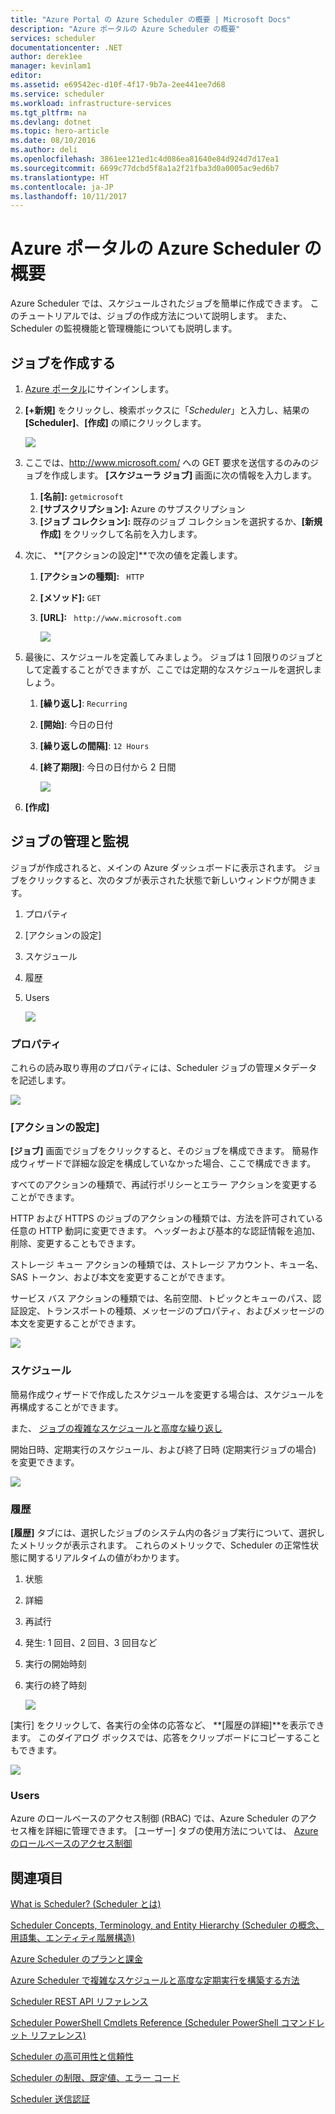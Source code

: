 ```yaml
---
title: "Azure Portal の Azure Scheduler の概要 | Microsoft Docs"
description: "Azure ポータルの Azure Scheduler の概要"
services: scheduler
documentationcenter: .NET
author: derek1ee
manager: kevinlam1
editor: 
ms.assetid: e69542ec-d10f-4f17-9b7a-2ee441ee7d68
ms.service: scheduler
ms.workload: infrastructure-services
ms.tgt_pltfrm: na
ms.devlang: dotnet
ms.topic: hero-article
ms.date: 08/10/2016
ms.author: deli
ms.openlocfilehash: 3861ee121ed1c4d086ea81640e84d924d7d17ea1
ms.sourcegitcommit: 6699c77dcbd5f8a1a2f21fba3d0a0005ac9ed6b7
ms.translationtype: HT
ms.contentlocale: ja-JP
ms.lasthandoff: 10/11/2017
---
```

# <a name="get-started-with-azure-scheduler-in-azure-portal"></a>Azure ポータルの Azure Scheduler の概要
Azure Scheduler では、スケジュールされたジョブを簡単に作成できます。 このチュートリアルでは、ジョブの作成方法について説明します。 また、Scheduler の監視機能と管理機能についても説明します。

## <a name="create-a-job"></a>ジョブを作成する
1. [Azure ポータル](https://portal.azure.com/)にサインインします。  
2. **[+新規]** をクリックし、検索ボックスに「*Scheduler*」と入力し、結果の **[Scheduler]**、**[作成]** の順にクリックします。
   
    ![][marketplace-create]
3. ここでは、http://www.microsoft.com/ への GET 要求を送信するのみのジョブを作成します。 **[スケジューラ ジョブ]** 画面に次の情報を入力します。
   
   1. **[名前]:** `getmicrosoft`  
   2. **[サブスクリプション]:** Azure のサブスクリプション   
   3. **[ジョブ コレクション]:** 既存のジョブ コレクションを選択するか、**[新規作成]** をクリックして名前を入力します。
4. 次に、 **[アクションの設定]**で次の値を定義します。
   
   1. **[アクションの種類]:** ` HTTP`  
   2. **[メソッド]:** `GET`  
   3. **[URL]:** ` http://www.microsoft.com`  
      
      ![][action-settings]
5. 最後に、スケジュールを定義してみましょう。 ジョブは 1 回限りのジョブとして定義することができますが、ここでは定期的なスケジュールを選択しましょう。
   
   1. **[繰り返し]**: `Recurring`
   2. **[開始]**: 今日の日付
   3. **[繰り返しの間隔]**: `12 Hours`
   4. **[終了期限]**: 今日の日付から 2 日間  
      
      ![][recurrence-schedule]
6. **[作成]**

## <a name="manage-and-monitor-jobs"></a>ジョブの管理と監視
ジョブが作成されると、メインの Azure ダッシュボードに表示されます。 ジョブをクリックすると、次のタブが表示された状態で新しいウィンドウが開きます。

1. プロパティ  
2. [アクションの設定]  
3. スケジュール  
4. 履歴
5. Users
   
   ![][job-overview]

### <a name="properties"></a>プロパティ
これらの読み取り専用のプロパティには、Scheduler ジョブの管理メタデータを記述します。

   ![][job-properties]

### <a name="action-settings"></a>[アクションの設定]
**[ジョブ]** 画面でジョブをクリックすると、そのジョブを構成できます。 簡易作成ウィザードで詳細な設定を構成していなかった場合、ここで構成できます。

すべてのアクションの種類で、再試行ポリシーとエラー アクションを変更することができます。

HTTP および HTTPS のジョブのアクションの種類では、方法を許可されている任意の HTTP 動詞に変更できます。 ヘッダーおよび基本的な認証情報を追加、削除、変更することもできます。

ストレージ キュー アクションの種類では、ストレージ アカウント、キュー名、SAS トークン、および本文を変更することができます。

サービス バス アクションの種類では、名前空間、トピックとキューのパス、認証設定、トランスポートの種類、メッセージのプロパティ、およびメッセージの本文を変更することができます。

   ![][job-action-settings]

### <a name="schedule"></a>スケジュール
簡易作成ウィザードで作成したスケジュールを変更する場合は、スケジュールを再構成することができます。

また、 [ジョブの複雑なスケジュールと高度な繰り返し](scheduler-advanced-complexity.md)

開始日時、定期実行のスケジュール、および終了日時 (定期実行ジョブの場合) を変更できます。

   ![][job-schedule]

### <a name="history"></a>履歴
**[履歴]** タブには、選択したジョブのシステム内の各ジョブ実行について、選択したメトリックが表示されます。 これらのメトリックで、Scheduler の正常性状態に関するリアルタイムの値がわかります。

1. 状態  
2. 詳細  
3. 再試行
4. 発生: 1 回目、2 回目、3 回目など
5. 実行の開始時刻  
6. 実行の終了時刻
   
   ![][job-history]

[実行] をクリックして、各実行の全体の応答など、 **[履歴の詳細]**を表示できます。 このダイアログ ボックスでは、応答をクリップボードにコピーすることもできます。

   ![][job-history-details]

### <a name="users"></a>Users
Azure のロールベースのアクセス制御 (RBAC) では、Azure Scheduler のアクセス権を詳細に管理できます。 [ユーザー] タブの使用方法については、 [Azure のロールベースのアクセス制御](../active-directory/role-based-access-control-configure.md)

## <a name="see-also"></a>関連項目
 [What is Scheduler? (Scheduler とは)](scheduler-intro.md)

 [Scheduler Concepts, Terminology, and Entity Hierarchy (Scheduler の概念、用語集、エンティティ階層構造)](scheduler-concepts-terms.md)

 [Azure Scheduler のプランと課金](scheduler-plans-billing.md)

 [Azure Scheduler で複雑なスケジュールと高度な定期実行を構築する方法](scheduler-advanced-complexity.md)

 [Scheduler REST API リファレンス](https://msdn.microsoft.com/library/mt629143)

 [Scheduler PowerShell Cmdlets Reference (Scheduler PowerShell コマンドレット リファレンス)](scheduler-powershell-reference.md)

 [Scheduler の高可用性と信頼性](scheduler-high-availability-reliability.md)

 [Scheduler の制限、既定値、エラー コード](scheduler-limits-defaults-errors.md)

 [Scheduler 送信認証](scheduler-outbound-authentication.md)

[marketplace-create]: ./media/scheduler-get-started-portal/scheduler-v2-portal-marketplace-create.png
[action-settings]: ./media/scheduler-get-started-portal/scheduler-v2-portal-action-settings.png
[recurrence-schedule]: ./media/scheduler-get-started-portal/scheduler-v2-portal-recurrence-schedule.png
[job-properties]: ./media/scheduler-get-started-portal/scheduler-v2-portal-job-properties.png
[job-overview]: ./media/scheduler-get-started-portal/scheduler-v2-portal-job-overview-1.png
[job-action-settings]: ./media/scheduler-get-started-portal/scheduler-v2-portal-job-action-settings.png
[job-schedule]: ./media/scheduler-get-started-portal/scheduler-v2-portal-job-schedule.png
[job-history]: ./media/scheduler-get-started-portal/scheduler-v2-portal-job-history.png
[job-history-details]: ./media/scheduler-get-started-portal/scheduler-v2-portal-job-history-details.png


[1]: ./media/scheduler-get-started-portal/scheduler-get-started-portal001.png
[2]: ./media/scheduler-get-started-portal/scheduler-get-started-portal002.png
[3]: ./media/scheduler-get-started-portal/scheduler-get-started-portal003.png
[4]: ./media/scheduler-get-started-portal/scheduler-get-started-portal004.png
[5]: ./media/scheduler-get-started-portal/scheduler-get-started-portal005.png
[6]: ./media/scheduler-get-started-portal/scheduler-get-started-portal006.png
[7]: ./media/scheduler-get-started-portal/scheduler-get-started-portal007.png
[8]: ./media/scheduler-get-started-portal/scheduler-get-started-portal008.png
[9]: ./media/scheduler-get-started-portal/scheduler-get-started-portal009.png
[10]: ./media/scheduler-get-started-portal/scheduler-get-started-portal010.png
[11]: ./media/scheduler-get-started-portal/scheduler-get-started-portal011.png
[12]: ./media/scheduler-get-started-portal/scheduler-get-started-portal012.png
[13]: ./media/scheduler-get-started-portal/scheduler-get-started-portal013.png
[14]: ./media/scheduler-get-started-portal/scheduler-get-started-portal014.png
[15]: ./media/scheduler-get-started-portal/scheduler-get-started-portal015.png
